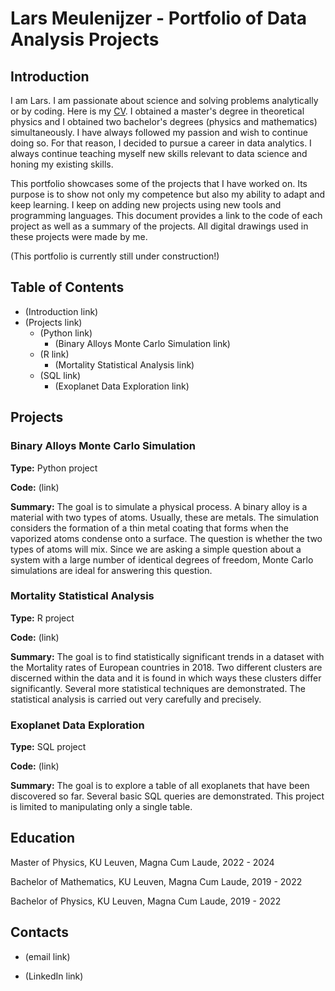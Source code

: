 # Lars Meulenijzer - Portfolio of Data Analysis Projects

## Introduction

I am Lars. I am passionate about science and solving problems analytically or by coding. Here is my [CV](https://github.com/larsmeulenijzer/data_analyst_portfolio/blob/63a309738b6339f109d634654cdafabfb9f3d84e/curriculum_vitae_Meulenijzer_Lars.pdf). I obtained a master's degree in theoretical physics and I obtained two bachelor's degrees (physics and mathematics) simultaneously. I have always followed my passion and wish to continue doing so. For that reason, I decided to pursue a career in data analytics. I always continue teaching myself new skills relevant to data science and honing my existing skills.

This portfolio showcases some of the projects that I have worked on. Its purpose is to show not only my competence but also my ability to adapt and keep learning. I keep on adding new projects using new tools and programming languages. This document provides a link to the code of each project as well as a summary of the projects. All digital drawings used in these projects were made by me.

(This portfolio is currently still under construction!)

## Table of Contents

- (Introduction link)
- (Projects link)
  - (Python link)
    - (Binary Alloys Monte Carlo Simulation link)
  - (R link)
    - (Mortality Statistical Analysis link)
  - (SQL link)
    - (Exoplanet Data Exploration link)

## Projects

### Binary Alloys Monte Carlo Simulation

**Type:** Python project

**Code:** (link)

**Summary:** The goal is to simulate a physical process. A binary alloy is a material with two types of atoms. Usually, these are metals. The simulation considers the formation of a thin metal coating that forms when the vaporized atoms condense onto a surface. The question is whether the two types of atoms will mix. Since we are asking a simple question about a system with a large number of identical degrees of freedom, Monte Carlo simulations are ideal for answering this question.

### Mortality Statistical Analysis

**Type:** R project

**Code:** (link)

**Summary:** The goal is to find statistically significant trends in a dataset with the Mortality rates of European countries in 2018. Two different clusters are discerned within the data and it is found in which ways these clusters differ significantly. Several more statistical techniques are demonstrated. The statistical analysis is carried out very carefully and precisely.

### Exoplanet Data Exploration

**Type:** SQL project

**Code:** (link)

**Summary:** The goal is to explore a table of all exoplanets that have been discovered so far. Several basic SQL queries are demonstrated. This project is limited to manipulating only a single table.

## Education

Master of Physics, KU Leuven, Magna Cum Laude, 2022 - 2024

Bachelor of Mathematics, KU Leuven, Magna Cum Laude, 2019 - 2022

Bachelor of Physics, KU Leuven, Magna Cum Laude, 2019 - 2022

## Contacts

- (email link)

- (LinkedIn link)
